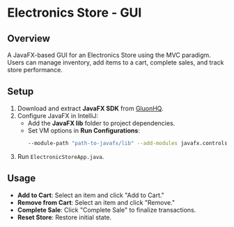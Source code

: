 # Electronics Store - GUI

## Overview
A JavaFX-based GUI for an Electronics Store using the MVC paradigm. Users can manage inventory, add items to a cart, complete sales, and track store performance.

## Setup

1. Download and extract **JavaFX SDK** from [GluonHQ](https://gluonhq.com/products/javafx/).
2. Configure JavaFX in IntelliJ:
   - Add the **JavaFX lib** folder to project dependencies.
   - Set VM options in **Run Configurations**:
     ```sh
     --module-path "path-to-javafx/lib" --add-modules javafx.controls,javafx.fxml
     ```
3. Run `ElectronicStoreApp.java`.

## Usage

- **Add to Cart**: Select an item and click "Add to Cart."
- **Remove from Cart**: Select an item and click "Remove."
- **Complete Sale**: Click "Complete Sale" to finalize transactions.
- **Reset Store**: Restore initial state.
